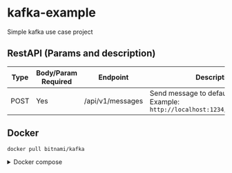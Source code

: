 # kafka-example
Simple kafka use case project

## RestAPI (Params and description)

| Type | Body/Param Required | Endpoint | Description |
| ---------- | -------- | -------- | ----------- |
| POST | Yes | /api/v1/messages | Send message to default topic. Example: `http://localhost:1234/api/v1/messages` |

## Docker

```docker pull bitnami/kafka```

<details><summary> Docker compose </summary><p>

```
version: '2'
networks:
  app-tier:
    driver: bridge

services:
  kafka:
    image: 'bitnami/kafka:latest'
    networks:
      - app-tier
    environment:
      - KAFKA_CFG_NODE_ID=0
      - KAFKA_CFG_PROCESS_ROLES=controller,broker
      - KAFKA_CFG_LISTENERS=PLAINTEXT://:9092,CONTROLLER://:9093
      - KAFKA_CFG_LISTENER_SECURITY_PROTOCOL_MAP=CONTROLLER:PLAINTEXT,PLAINTEXT:PLAINTEXT
      - KAFKA_CFG_CONTROLLER_QUORUM_VOTERS=0@kafka:9093
      - KAFKA_CFG_CONTROLLER_LISTENER_NAMES=CONTROLLER
  myapp:
    image: 'YOUR_APPLICATION_IMAGE'
    networks:
      - app-tier
```
</p></details>

